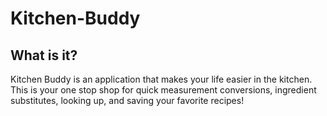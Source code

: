 # Kitchen-Buddy

## What is it?

Kitchen Buddy is an application that makes your life easier in the kitchen. This is your one stop shop for quick measurement conversions, ingredient substitutes, looking up, and saving your favorite recipes!